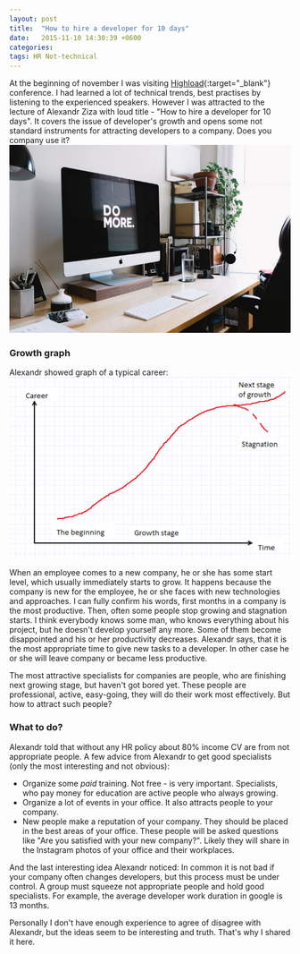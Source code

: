 ```yaml
---
layout: post
title:  "How to hire a developer for 10 days"
date:   2015-11-10 14:30:39 +0600
categories:
tags: HR Not-technical
---
```


At the beginning of november I was visiting [Highload][highload]{:target="_blank"} conference. I had learned a lot of
technical trends, best practises by listening to the experienced speakers. However I was attracted to the lecture of
Alexandr Ziza with loud title - "How to hire a developer for 10 days". It covers the issue of developer's growth and
opens some not standard instruments for attracting developers to a company. Does you company use it?
![Workplace](/images/articles/hire/workplace.jpg)

### Growth graph

Alexandr showed graph of a typical career:
![Developer's growth](/images/articles/hire/graph.png)

When an employee comes to a new company, he or she has some start level, which usually immediately starts to grow.
 It happens because the company is new for the employee, he or she faces with new technologies and approaches.
 I can fully confirm his words, first months in a company is the most productive. Then, often some people stop growing
 and stagnation starts. I think everybody knows some man, who knows everything about his project, but he doesn't develop
  yourself any more. Some of them become disappointed and his or her productivity decreases. Alexandr says, that it is the most
  appropriate time to give new tasks to a developer. In other case he or she will leave company or became less productive.

The most attractive specialists for companies are people, who are finishing next growing stage, but haven't got bored yet.
  These people are professional, active, easy-going, they will do their work most effectively. But how to attract such
  people?

### What to do?

  Alexandr told that without any HR policy about 80% income CV are from not appropriate people. A few advice from Alexandr
  to get good specialists (only the most interesting and not obvious):

  * Organize some *paid* training. Not free - is very important. Specialists, who pay money for education are active
  people who always growing.
  * Organize a lot of events in your office. It also attracts people to your company.
  * New people make a reputation of your company. They should be placed in the best areas of your office. These people
  will be asked questions like "Are you satisfied with your new company?". Likely they will share in the Instagram photos of
   your office and their workplaces.

  And the last interesting idea Alexandr noticed: In common it is not bad if your company often changes developers, but
  this process must be under control. A group must squeeze not appropriate people and hold good specialists. For example,
  the average developer work duration in google is 13 months.

  Personally I don't have enough experience to agree of disagree with Alexandr, but the ideas seem to be interesting
  and truth. That's why I shared it here.

[highload]: http://www.highload.ru/